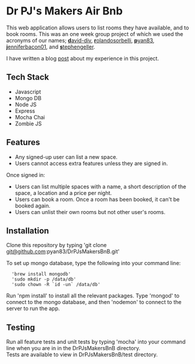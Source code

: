 # Dr PJ's Makers Air Bnb
This web application allows users to list rooms they have available, and to book rooms. This was an one week group project of which we used the acronyms of our names;
[**d**avid-div](https://github.com/david-div), [**r**olandosorbelli](https://github.com/rolandosorbelli), [**p**yan83](https://www.github.com/pyan83),
[**j**enniferbacon01](https://github.com/jenniferbacon01), and
[**s**tephengeller](https://github.com/stephengeller).

I have written a blog [post](https://thep-log.blogspot.co.uk/2017/09/makers-week-six-grouping-up-for-makers.html) about my experience in this project.

Tech Stack
-----
* Javascript
* Mongo DB
* Node JS
* Express
* Mocha Chai
* Zombie JS

Features
-----
- Any signed-up user can list a new space.
- Users cannot access extra features unless they are signed in.

Once signed in:  
- Users can list multiple spaces with a name, a short description of the space, a location and a price per night.  
- Users can book a room. Once a room has been booked, it can't be booked again.
- Users can unlist their own rooms but not other user's rooms.

Installation
-----
Clone this repository by typing 'git clone git@github.com:pyan83/DrPJsMakersBnB.git'

To set up mongo database, type the following into your command line:  
````
  'brew install mongodb'  
  'sudo mkdir -p /data/db'  
  'sudo chown -R `id -un` /data/db'  
````
Run 'npm install' to install all the relevant packages.
Type 'mongod' to connect to the mongo database, and then
'nodemon' to connect to the server to run the app.  

Testing
-----
Run all feature tests and unit tests by typing 'mocha' into your command line when you are in in the DrPJsMakersBnB directory.  
Tests are available to view in DrPJsMakersBnB/test directory.  
